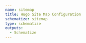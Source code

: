 ```yaml
---
name: sitemap
title: Hugo Site Map Configuration
schematize: sitemap
type: schematize
outputs:
  - Schematize
---
```

